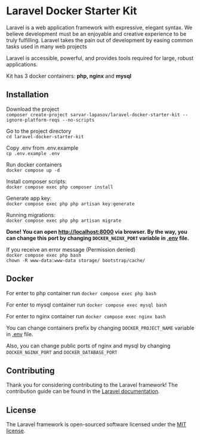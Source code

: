 
# Laravel Docker Starter Kit

Laravel is a web application framework with expressive, elegant syntax. We believe development must be an enjoyable and creative experience to be truly fulfilling. Laravel takes the pain out of development by easing common tasks used in many web projects

Laravel is accessible, powerful, and provides tools required for large, robust applications.

Kit has 3 docker containers: **php, nginx** and **mysql** 


## Installation

Download the project<br>
```composer create-project sarvar-lapasov/laravel-docker-starter-kit --ignore-platform-reqs --no-scripts```

Go to the project directory<br>
```cd laravel-docker-starter-kit```

Copy .env from .env.example <br>
```cp .env.example .env```

Run docker containers <br>
```docker compose up -d```

Install composer scripts:<br>
```docker compose exec php composer install```

Generate app key:<br>
```docker compose exec php php artisan key:generate```

Running migrations:<br>
```docker compose exec php php artisan migrate```

**Done! You can open <a href="http://localhost:8000" target="_blank">http://localhost:8000</a> via browser. 
By the way, you can change this port by changing ```DOCKER_NGINX_PORT``` variable in [.env](.env) file.** 

If you receive an error message (Permission denied)<br>
```docker compose exec php bash```<br>
```chown -R www-data:www-data storage/ bootstrap/cache/```


## Docker
For enter to php container run 
```docker compose exec php bash```

For enter to mysql container run 
```docker compose exec mysql bash```

For enter to nginx container run 
```docker compose exec nginx bash```

You can change containers prefix by changing ```DOCKER_PROJECT_NAME``` variable in [.env](.env) file.  

Also, you can change public ports of nginx and mysql by changing ```DOCKER_NGINX_PORT``` and ```DOCKER_DATABASE_PORT```

## Contributing

Thank you for considering contributing to the Laravel framework! The contribution guide can be found in the [Laravel documentation](https://laravel.com/docs/contributions).

## License

The Laravel framework is open-sourced software licensed under the [MIT license](https://opensource.org/licenses/MIT).
